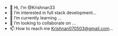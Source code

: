 - 👋 Hi, I’m @Krishnan33
- 👀 I’m interested in full stack development...
- 🌱 I’m currently learning ...
- 💞️ I’m looking to collaborate on ...
- 📫 How to reach me Krishnan070503@gmail.com...

<!---
Krishnan33/Krishnan33 is a ✨ special ✨ repository because its `README.md` (this file) appears on your GitHub profile.
You can click the Preview link to take a look at your changes.
--->
